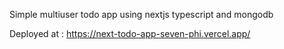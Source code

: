 Simple multiuser todo app using nextjs typescript and mongodb

Deployed at : https://next-todo-app-seven-phi.vercel.app/
